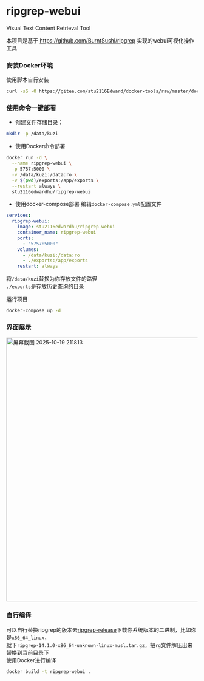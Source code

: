 # ripgrep-webui
Visual Text Content Retrieval Tool

本项目是基于 https://github.com/BurntSushi/ripgrep 实现的webui可视化操作工具

### 安装Docker环境
使用脚本自行安装
```bash
curl -sS -O https://gitee.com/stu2116Edward/docker-tools/raw/master/docker_tools.sh && chmod +x docker_tools.sh && ./docker_tools.sh
```

### 使用命令一键部署
- 创建文件存储目录：
```bash
mkdir -p /data/kuzi
```
- 使用Docker命令部署
```bash
docker run -d \
  --name ripgrep-webui \
  -p 5757:5000 \
  -v /data/kuzi:/data:ro \
  -v $(pwd)/exports:/app/exports \
  --restart always \
  stu2116edwardhu/ripgrep-webui
```
- 使用docker-compose部署
编辑`docker-compose.yml`配置文件
```yml
services:
  ripgrep-webui:
    image: stu2116edwardhu/ripgrep-webui
    container_name: ripgrep-webui
    ports:
      - "5757:5000"
    volumes:
      - /data/kuzi:/data:ro
      - ./exports:/app/exports
    restart: always
```
将`/data/kuzi`替换为你存放文件的路径  
`./exports`是存放历史查询的目录

运行项目
```bash
docker-compose up -d
```

### 界面展示
<img width="1196" height="695" alt="屏幕截图 2025-10-19 211813" src="https://github.com/user-attachments/assets/bfa8f45b-e9ad-4f94-ace8-62b8d8ff879b" />

### 自行编译
可以自行替换ripgrep的版本去[ripgrep-release](https://github.com/BurntSushi/ripgrep/releases)下载你系统版本的二进制，比如你是`x86_64_linux`，  
就下`ripgrep-14.1.0-x86_64-unknown-linux-musl.tar.gz`，把`rg`文件解压出来替换到当前目录下  
使用Docker进行编译
```bash
docker build -t ripgrep-webui .
```
